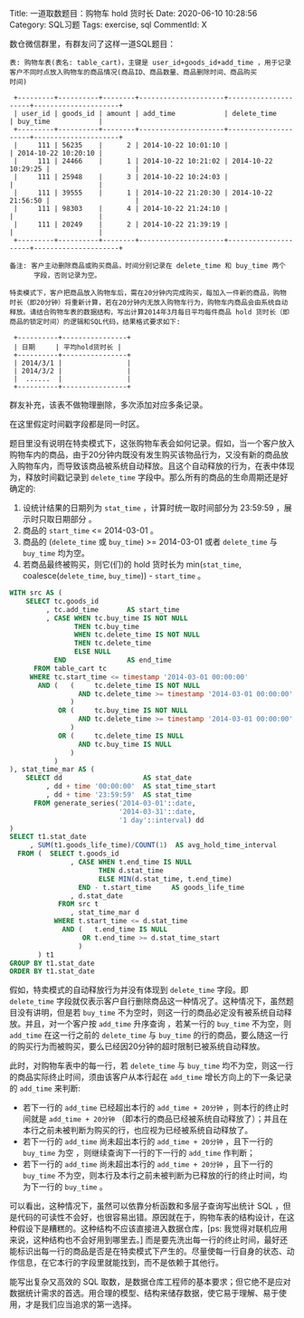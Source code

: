 Title: 一道取数题目：购物车 hold 货时长
Date: 2020-06-10 10:28:56
Category: SQL习题
Tags: exercise, sql
CommentId: X


数仓微信群里，有群友问了这样一道SQL题目：

<!-- PELICAN_END_SUMMARY -->

```vim
表: 购物车表(表名: table_cart)，主键是 user_id+goods_id+add_time ，用于记录
客户不同时点放入购物车的商品情况(商品ID、商品数量、商品删除时间、商品购买
时间)

 +---------+----------+--------+---------------------+---------------------+---------------------+
 | user_id | goods_id | amount | add_time            | delete_time         | buy_time            |
 +---------+----------+--------+---------------------+---------------------+---------------------+
 |     111 | 56235    |      2 | 2014-10-22 10:01:10 |                     | 2014-10-22 10:20:10 |
 |     111 | 24466    |      1 | 2014-10-22 10:21:02 | 2014-10-22 10:29:25 |                     |
 |     111 | 25948    |      3 | 2014-10-22 10:24:03 |                     |                     |
 |     111 | 39555    |      1 | 2014-10-22 21:20:30 | 2014-10-22 21:56:50 |                     |
 |     111 | 98303    |      4 | 2014-10-22 21:24:10 |                     |                     |
 |     111 | 20249    |      2 | 2014-10-22 21:39:19 |                     |                     |
 +---------+----------+--------+---------------------+---------------------+---------------------+

备注: 客户主动删除商品或购买商品，时间分别记录在 delete_time 和 buy_time 两个
      字段，否则记录为空。

特卖模式下，客户把商品放入购物车后，需在20分钟内完成购买，每加入一件新的商品，购物
时长（即20分钟）将重新计算，若在20分钟内无放入购物车行为，购物车内商品会由系统自动
释放。请结合购物车表的数据结构，写出计算2014年3月每日平均每件商品 hold 货时长（即
商品的锁定时间）的逻辑和SQL代码，结果格式要求如下:

 +----------+----------------+
 | 日期     | 平均hold货时长 |
 +----------+----------------+
 | 2014/3/1 |                |
 | 2014/3/2 |                |
 |  ......  |                |
 +----------+----------------+

```

群友补充，该表不做物理删除，多次添加对应多条记录。

在这里假定时间戳字段都是同一时区。

题目里没有说明在特卖模式下，这张购物车表会如何记录。假如，当一个客户放入购物车内的商品，由于20分钟内既没有发生购买该物品行为，又没有新的商品放入购物车内，而导致该商品被系统自动释放。且这个自动释放的行为，在表中体现为，释放时间戳记录到 `delete_time` 字段中。那么所有的商品的生命周期还是好确定的:

1. 设统计结果的日期列为 `stat_time` ，计算时统一取时间部分为 23:59:59 ，展示时只取日期部分 。
2. 商品的 `start_time` <= 2014-03-01 。
3. 商品的 (`delete_time` 或 `buy_time`) >= 2014-03-01 或者 `delete_time` 与 `buy_time` 均为空。
4. 若商品最终被购买，则它(们)的 hold 货时长为 min(`stat_time`, coalesce(`delete_time`, `buy_time`)) - `start_time` 。


```sql
WITH src AS (
    SELECT tc.goods_id
         , tc.add_time       AS start_time
         , CASE WHEN tc.buy_time IS NOT NULL
                THEN tc.buy_time
                WHEN tc.delete_time IS NOT NULL
                THEN tc.delete_time
                ELSE NULL
           END               AS end_time
      FROM table_cart tc
     WHERE tc.start_time <= timestamp '2014-03-01 00:00:00'
       AND (   (     tc.delete_time IS NOT NULL
                 AND tc.delete_time >= timestamp '2014-03-01 00:00:00'
               )
            OR (     tc.buy_time IS NOT NULL
                 AND tc.delete_time >= timestamp '2014-03-01 00:00:00'
               )
            OR (     tc.delete_time IS NULL
                 AND tc.buy_time IS NULL
               )
           )
), stat_time_mar AS (
    SELECT dd                    AS stat_date
         , dd + time '00:00:00'  AS stat_time_start
         , dd + time '23:59:59'  AS stat_time
      FROM generate_series('2014-03-01'::date,
                           '2014-03-31'::date,
                           '1 day'::interval) dd
) 
SELECT t1.stat_date
     , SUM(t1.goods_life_time)/COUNT(1)  AS avg_hold_time_interval
  FROM (  SELECT t.goods_id
               , CASE WHEN t.end_time IS NULL
                      THEN d.stat_time
                      ELSE MIN(d.stat_time, t.end_time)
                 END - t.start_time     AS goods_life_time
               , d.stat_date
            FROM src t
               , stat_time_mar d
           WHERE t.start_time <= d.stat_time 
             AND (   t.end_time IS NULL
                  OR t.end_time >= d.stat_time_start
                 )
       ) t1
GROUP BY t1.stat_date
ORDER BY t1.stat_date

```

假如，特卖模式的自动释放行为并没有体现到 `delete_time` 字段。即 `delete_time` 字段就仅表示客户自行删除商品这一种情况了。这种情况下，虽然题目没有讲明，但是若 `buy_time` 不为空时，则这一行的商品必定没有被系统自动释放。并且，对一个客户按 `add_time` 升序查询 ，若某一行的 `buy_time` 不为空，则 `add_time` 在这一行之前的 `delete_time` 与 `buy_time` 的行的商品，要么随这一行的购买行为而被购买，要么已经因20分钟的超时限制已被系统自动释放。

此时，对购物车表中的每一行，若 `delete_time` 与 `buy_time` 均不为空，则这一行的商品实际终止时间，须由该客户从本行起在 `add_time` 增长方向上的下一条记录的 `add_time` 来判断: 

+ 若下一行的 `add_time` 已经超出本行的 `add_time + 20分钟` ，则本行的终止时间就是 `add_time + 20分钟` （即本行的商品已经被系统自动释放了）；并且在本行之前未被判断为购买的行，也应视为已经被系统自动释放了。
+ 若下一行的 `add_time` 尚未超出本行的 `add_time + 20分钟` ，且下一行的 `buy_time` 为空 ，则继续查询下一行的下一行的 `add_time` 作判断；
+ 若下一行的 `add_time` 尚未超出本行的 `add_time + 20分钟` ，且下一行的 `buy_time` 不为空，则本行及本行之前未被判断为已释放的行的终止时间，均为下一行的 `buy_time` 。

可以看出，这种情况下，虽然可以依靠分析函数和多层子查询写出统计 SQL ，但是代码的可读性不会好，也很容易出错。原因就在于，购物车表的结构设计，在这种假设下是糟糕的。这种结构不应该直接进入数据仓库，[ps: 我觉得对联机应用来说，这种结构也不会好用到哪里去。] 而是要先洗出每一行的终止时间，最好还能标识出每一行的商品是否是在特卖模式下产生的。尽量使每一行自身的状态、动作信息，在它本行的字段里就能找到，而不是依赖于其他行。

能写出复杂又高效的 SQL 取数，是数据仓库工程师的基本要求；但它绝不是应对数据统计需求的首选。用合理的模型、结构来储存数据，使它易于理解、易于使用，才是我们应当追求的第一选择。
